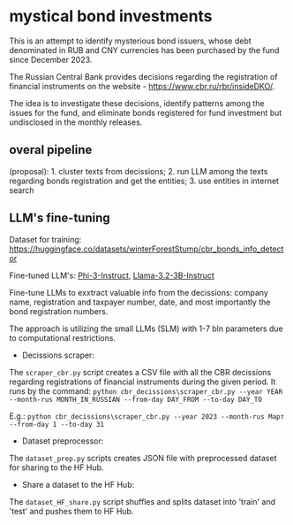 # mystical bond investments

This is an attempt to identify mysterious bond issuers, whose debt denominated in RUB and CNY currencies has been purchased by the fund since December 2023.

The Russian Central Bank provides decisions regarding the registration of financial instruments on the website - https://www.cbr.ru/rbr/insideDKO/.

The idea is to investigate these decisions, identify patterns among the issues for the fund, and eliminate bonds registered for fund investment but undisclosed in the monthly releases.


## overal pipeline
(proposal): 1. cluster texts from decissions; 2. run LLM among the texts regarding bonds registration and get the entities; 3. use entities in internet search

## LLM's fine-tuning

Dataset for training: https://huggingface.co/datasets/winterForestStump/cbr_bonds_info_detector

Fine-tuned LLM's: [Phi-3-Instruct](https://huggingface.co/winterForestStump/Phi-3.5-instruct-CBR_Bonds_info), [Llama-3.2-3B-Instruct](https://huggingface.co/winterForestStump/Llama-3.2-3B-Instruct-CBR_Bonds_info)

Fine-tune LLMs to exxtract valuable info from the decissions: company name, registration and taxpayer number, date, and most importantly the bond registration numbers.

The approach is utilizing the small LLMs (SLM) with 1-7 bln parameters due to computational restrictions.

- Decissions scraper:

The `scraper_cbr.py` script creates a CSV file with all the CBR decissions regarding registrations of financial instruments during the given period. It runs by the command: `python cbr_decissions\scraper_cbr.py --year YEAR --month-rus MONTH_IN_RUSSIAN --from-day DAY_FROM --to-day DAY_TO`

E.g.: `python cbr_decissions\scraper_cbr.py --year 2023 --month-rus Март --from-day 1 --to-day 31`

- Dataset preprocessor:

The `dataset_prep.py` scripts creates JSON file with preprocessed dataset for sharing to the HF Hub.

- Share a dataset to the HF Hub:

The `dataset_HF_share.py` script shuffles and splits dataset into 'train' and 'test' and pushes them to HF Hub.
